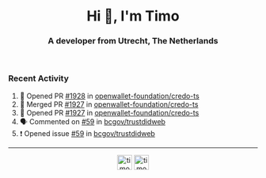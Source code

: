 <h1 align="center">Hi 👋, I'm Timo</h1>
<h3 align="center">A developer from Utrecht, The Netherlands</h3>
<br/>
<!-- https://github.com/rahuldkjain/github-profile-readme-generator --!>

<!--  <p align="left"><img src="https://github-readme-stats.vercel.app/api?username=timoglastra&show_icons=true&count_private=true&" alt="timoglastra" /></p> --!>

<!--
Github language stats
<p align="left"><img src="https://github-readme-stats.vercel.app/api/top-langs/?username=timoglastra&layout=compact" alt="timoglastra" /><p>
-->

<!-- Codestats language stats -->
<!-- <p align="left"><img src="https://codestats-readme.vercel.app/api/top-langs/?username=timoglastra&layout=compact&language_count=12" alt="timoglastra" /><p>    --!>
  
<h3>Recent Activity</h3>

<!--START_SECTION:activity-->
1. 💪 Opened PR [#1928](https://github.com/openwallet-foundation/credo-ts/pull/1928) in [openwallet-foundation/credo-ts](https://github.com/openwallet-foundation/credo-ts)
2. 🎉 Merged PR [#1927](https://github.com/openwallet-foundation/credo-ts/pull/1927) in [openwallet-foundation/credo-ts](https://github.com/openwallet-foundation/credo-ts)
3. 💪 Opened PR [#1927](https://github.com/openwallet-foundation/credo-ts/pull/1927) in [openwallet-foundation/credo-ts](https://github.com/openwallet-foundation/credo-ts)
4. 🗣 Commented on [#59](https://github.com/bcgov/trustdidweb/issues/59#issuecomment-2196798928) in [bcgov/trustdidweb](https://github.com/bcgov/trustdidweb)
5. ❗ Opened issue [#59](https://github.com/bcgov/trustdidweb/issues/59) in [bcgov/trustdidweb](https://github.com/bcgov/trustdidweb)
<!--END_SECTION:activity-->

---

<p align="center">
<a href="https://twitter.com/timoglastra" target="blank"><img align="center" src="https://cdn.jsdelivr.net/npm/simple-icons@3.0.1/icons/twitter.svg" alt="timoglastra" height="30" width="30" /></a>
<a href="https://linkedin.com/in/timoglastra" target="blank"><img align="center" src="https://cdn.jsdelivr.net/npm/simple-icons@3.0.1/icons/linkedin.svg" alt="timoglastra" height="30" width="30" /></a>
</p>



